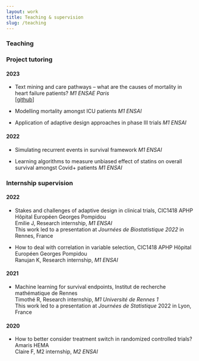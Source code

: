 ```yaml
---
layout: work
title: Teaching & supervision
slug: /teaching
---
```


### Teaching

### Project tutoring
#### 2023
* Text mining and care pathways – what are the causes of mortality in heart failure patients? *M1 ENSAE Paris*  <br> [[github](https://github.com/Kirscher/TextMining_Parcours_de_soin)]

* Modelling mortality amongst ICU patients *M1 ENSAI*

* Application of adaptive design approaches in phase III trials *M1 ENSAI*

#### 2022
* Simulating recurrent events in survival framework *M1 ENSAI*

* Learning algorithms to measure unbiased effect of statins on overall survival amongst Covid+ patients *M1 ENSAI*



### Internship supervision
#### 2022
* Stakes and challenges of adaptive design in clinical trials, CIC1418 APHP Hôpital Européen Georges Pompidou <br> Emilie J, Research internship, *M1 ENSAI* <br> This work led to a presentation at *Journées de Biostatistique 2022* in Rennes, France

* How to deal with correlation in variable selection, CIC1418 APHP Hôpital Européen Georges Pompidou <br> Ranujan K, Research internship, *M1 ENSAI*

#### 2021
* Machine learning for survival endpoints, Institut de recherche mathématique de Rennes <br> Timothé R, Research internship, *M1 Université de Rennes 1* <br> This work led to a presentation at *Journées de Statistique* 2022 in Lyon, France

#### 2020
* How to better consider treatment switch in randomized controlled trials? Amaris HEMA <br> Claire F, M2 internship, *M2 ENSAI*
